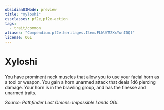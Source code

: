 ```yaml
---
obsidianUIMode: preview
title: "Xyloshi"
cssclasses: pf2e,pf2e-action
tags:
  - trait/common
aliases: "Compendium.pf2e.heritages.Item.FLWUYM2XxYwnIDQf"
license: OGL
---
```

# Xyloshi

### 






You have prominent neck muscles that allow you to use your facial horn as a tool or weapon. You gain a horn unarmed attack that deals 1d6 piercing damage. Your horn is in the brawling group, and has the finesse and unarmed traits.

*Source: Pathfinder Lost Omens: Impossible Lands*
*OGL*